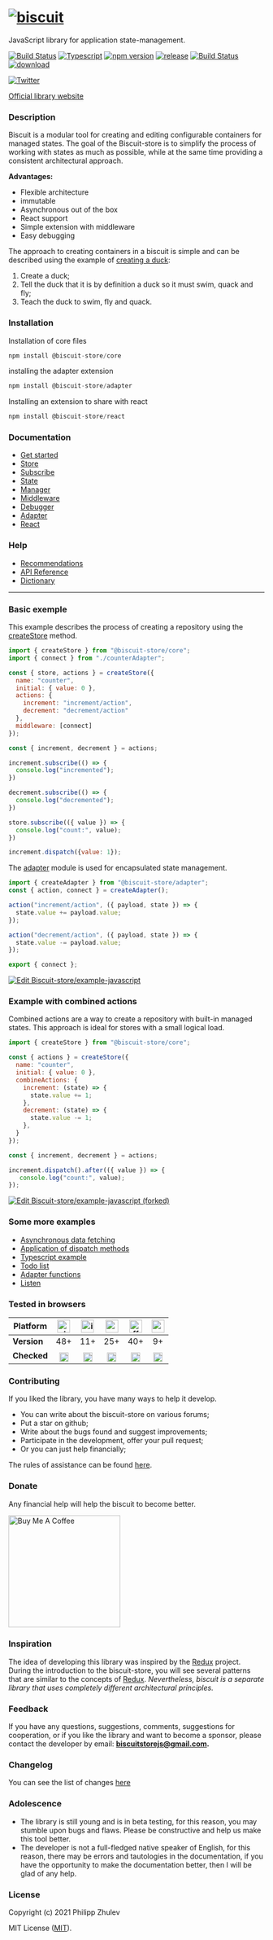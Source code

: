 # [![biscuit](https://raw.githubusercontent.com/biscuit-js/biscuit-store/HEAD/docs/assets/logo.png)](https://github.com/biscuit-js/biscuit-store)

JavaScript library for application state-management.

[![Build Status](https://img.shields.io/badge/License-MIT-blue)](https://github.com/biscuit-js/biscuit-store/blob/HEAD/LICENSE.md) [![Typescript](https://badgen.net/npm/types/@biscuit-store/core)](https://www.typescriptlang.org/) [![npm version](https://badge.fury.io/js/%40biscuit-store%2Fcore.svg)](https://www.npmjs.com/package/@biscuit-store/core) [![release](https://badgen.net/github/release/biscuit-js/biscuit-store)](https://github.com/biscuit-js/biscuit-store/releases) [![Build Status](https://travis-ci.com/biscuit-js/biscuit-store.svg?branch=master)](https://travis-ci.com/biscuit-js/biscuit-store) [![download](https://badgen.net/npm/dt/@biscuit-store/core)](https://www.npmjs.com/package/@biscuit-store/core)

[![Twitter](https://img.shields.io/badge/Twitter-1DA1F2?style=for-the-badge&logo=twitter&logoColor=white)](https://twitter.com/BiscuitJs)

[Official library website](https://biscuit-js.org/)

### Description

Biscuit is a modular tool for creating and editing configurable containers for managed states. The goal of the Biscuit-store is to simplify the process of working with states as much as possible, while at the same time providing a consistent architectural approach.

**Advantages:**

- Flexible architecture
- immutable
- Asynchronous out of the box
- React support
- Simple extension with middleware
- Easy debugging

The approach to creating containers in a biscuit is simple and can be described using the example of [creating a duck](https://github.com/biscuit-js/biscuit-store/blob/HEAD/docs/DUCK_PRINCIPLE.md):

1. Create a duck;
2. Tell the duck that it is by definition a duck so it must swim, quack and fly;
3. Teach the duck to swim, fly and quack.

### Installation

Installation of core files

``` javascript
npm install @biscuit-store/core
```

installing the adapter extension

```javascript
npm install @biscuit-store/adapter 
```

Installing an extension to share with react

```javascript
npm install @biscuit-store/react 
```

### Documentation

- [Get started](https://github.com/biscuit-js/biscuit-store/blob/HEAD/docs/GET_STARTED.md)
- [Store](https://github.com/biscuit-js/biscuit-store/blob/HEAD/docs/core/STORE.md)
- [Subscribe](https://github.com/biscuit-js/biscuit-store/blob/HEAD/docs/core/SUBSCRIBE.md)
- [State](https://github.com/biscuit-js/biscuit-store/blob/HEAD/docs/core/STATE.md)
- [Manager](https://github.com/biscuit-js/biscuit-store/blob/HEAD/docs/core/MANAGER.md)
- [Middleware](https://github.com/biscuit-js/biscuit-store/blob/HEAD/docs/core/MIDDLEWARE.md)
- [Debugger](https://github.com/biscuit-js/biscuit-store/blob/HEAD/docs/core/DEBUGGER.md)
- [Adapter](https://github.com/biscuit-js/biscuit-store/blob/HEAD/docs/adapter/ADAPTER.md)
- [React](https://github.com/biscuit-js/biscuit-store/blob/HEAD/docs/react/REACT.md)

### Help

- [Recommendations](https://github.com/biscuit-js/biscuit-store/blob/HEAD/docs/RECOMMENDATIONS.md)
- [API Reference](https://github.com/biscuit-js/biscuit-store/blob/HEAD/docs/API_REFERENCE.md)
- [Dictionary](https://github.com/biscuit-js/biscuit-store/blob/HEAD/docs/DICTIONARY.md)

--------

### Basic exemple

This example describes the process of creating a repository using the [createStore](https://github.com/biscuit-js/biscuit-store/blob/HEAD/docs/core/STORE.md) method.

``` javascript
import { createStore } from "@biscuit-store/core";
import { connect } from "./counterAdapter";

const { store, actions } = createStore({
  name: "counter",
  initial: { value: 0 },
  actions: {
    increment: "increment/action",
    decrement: "decrement/action"
  },
  middleware: [connect]
});

const { increment, decrement } = actions;

increment.subscribe(() => {
  console.log("incremented");
})

decrement.subscribe(() => {
  console.log("decremented");
})

store.subscribe(({ value }) => {
  console.log("count:", value);
})

increment.dispatch({value: 1});
```

The [adapter](https://github.com/biscuit-js/biscuit-store/blob/HEAD/docs/adapter/ADAPTER.md) module is used for encapsulated state management.

``` javascript
import { createAdapter } from "@biscuit-store/adapter";
const { action, connect } = createAdapter();

action("increment/action", ({ payload, state }) => {
  state.value += payload.value;
});

action("decrement/action", ({ payload, state }) => {
  state.value -= payload.value;
});

export { connect };
```

[![Edit Biscuit-store/example-javascript](https://codesandbox.io/static/img/play-codesandbox.svg)](https://codesandbox.io/s/biscuit-storeexample-javascript-4mp86?fontsize=14&hidenavigation=1&theme=dark)

### Example with combined actions

Combined actions are a way to create a repository with built-in managed states. This approach is ideal for stores with a small logical load.

``` javascript
import { createStore } from "@biscuit-store/core";

const { actions } = createStore({
  name: "counter",
  initial: { value: 0 },
  combineActions: {
    increment: (state) => {
      state.value += 1;
    },
    decrement: (state) => {
      state.value -= 1;
    },
  }
});

const { increment, decrement } = actions;

increment.dispatch().after(({ value }) => {
   console.log("count:", value);
});
```
[![Edit Biscuit-store/example-javascript (forked)](https://codesandbox.io/static/img/play-codesandbox.svg)](https://codesandbox.io/s/biscuit-storeexample-javascript-forked-yn1x1?fontsize=14&hidenavigation=1&theme=dark)

### Some more examples

- [Asynchronous data fetching](https://codesandbox.io/s/biscuit-storeasynchronous-data-fetching-vce5e?file=/src/store/counter/adapter.js)
- [Application of dispatch methods](https://codesandbox.io/s/biscuit-storedispatch-after-example-lzceg)
- [Typescript example](https://codesandbox.io/s/biscuit-storetypescript-fyhdc)
- [Todo list](https://codesandbox.io/s/biscuit-storetodo-list-eh2ld)
- [Adapter functions](https://codesandbox.io/s/biscuit-store-9pipt)
- [Listen](https://codesandbox.io/s/biscuit-store-javascript-74pfo)

### Tested in browsers

| Platform | <img src="https://raw.githubusercontent.com/biscuit-js/biscuit-store/HEAD/docs/assets/chrome.svg" width=25px alt="chrome" />  | <img src="https://raw.githubusercontent.com/biscuit-js/biscuit-store/HEAD/docs/assets/explorer.svg" width=25px alt="ie" />  | <img src="https://raw.githubusercontent.com/biscuit-js/biscuit-store/HEAD/docs/assets/opera.svg" width=25px alt="opera" /> | <img src="https://raw.githubusercontent.com/biscuit-js/biscuit-store/HEAD/docs/assets/mozilla.svg" width=25px alt="ff" /> | <img src="https://raw.githubusercontent.com/biscuit-js/biscuit-store/HEAD/docs/assets/safari.svg" width=25px alt="safari" /> |
|----------|:--------:|:-----:|:-------:|:---------:|:--------:|
| **Version**  | 48+    | 11+ | 25+   | 40+     | 9+     |
| **Checked**  | <img src="https://raw.githubusercontent.com/biscuit-js/biscuit-store/HEAD/docs/assets/check.svg" style="margin-top: 6px" width=18px alt="chrome" /> | <img src="https://raw.githubusercontent.com/biscuit-js/biscuit-store/HEAD/docs/assets/check.svg" style="margin-top: 6px" width=18px alt="chrome" /> | <img src="https://raw.githubusercontent.com/biscuit-js/biscuit-store/HEAD/docs/assets/check.svg" style="margin-top: 6px" width=18px alt="chrome" /> | <img src="https://raw.githubusercontent.com/biscuit-js/biscuit-store/HEAD/docs/assets/check.svg" style="margin-top: 6px" width=18px alt="chrome" /> | <img src="https://raw.githubusercontent.com/biscuit-js/biscuit-store/HEAD/docs/assets/check.svg" style="margin-top: 6px" width=18px alt="chrome" /> |

### Contributing

If you liked the library, you have many ways to help it develop.

- You can write about the biscuit-store on various forums;
- Put a star on github;
- Write about the bugs found and suggest improvements;
- Participate in the development, offer your pull request;
- Or you can just help financially;
  
The rules of assistance can be found [here](https://github.com/biscuit-js/biscuit-store/blob/HEAD/CONTRIBUTING.md).

### Donate

Any financial help will help the biscuit to become better.

<a href="https://www.buymeacoffee.com/biscuitstore" target="_blank"><img src="https://cdn.buymeacoffee.com/buttons/v2/default-yellow.png" width=220px alt="Buy Me A Coffee" ></a>

### Inspiration

The idea of developing this library was inspired by the [Redux](https://redux.js.org/) project. During the introduction to the biscuit-store, you will see several patterns that are similar to the concepts of [Redux](https://redux.js.org/). *Nevertheless, biscuit is a separate library that uses completely different architectural principles.*

### Feedback

If you have any questions, suggestions, comments, suggestions for cooperation, or if you like the library and want to become a sponsor, please contact the developer by email: **biscuitstorejs@gmail.com.**

### Changelog

You can see the list of changes [here](https://github.com/biscuit-js/biscuit-store/blob/HEAD/CHANGELOG.md)

### Adolescence

- The library is still young and is in beta testing, for this reason, you may stumble upon bugs and flaws. Please be constructive and help us make this tool better.
- The developer is not a full-fledged native speaker of English, for this reason, there may be errors and tautologies in the documentation, if you have the opportunity to make the documentation better, then I will be glad of any help.

### License

Copyright (c) 2021 Philipp Zhulev

MIT License ([MIT](https://github.com/biscuit-js/biscuit-store/blob/HEAD/LICENSE.md)).
